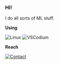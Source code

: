 ### Hi!

I do all sorts of ML stuff.

**Using**

![Linux](https://img.shields.io/badge/LFS-Linux%20From%20Scratch-yellow)
![VSCodium](https://img.shields.io/badge/VSCodium-Visual%20Studio%20Codium-blue)

<!--[![Top Languages](https://github-readme-stats.vercel.app/api/top-langs/?username=AlpinDale&layout=compact&theme=github_dark&hide=ruby,html,scss,cmake,dockerfile)](https://github.com/anuraghazra/github-readme-stats)-->

<!--![GitHub stats](https://github-readme-stats.vercel.app/api?username=AlpinDale&show_icons=true&theme=transparent)-->

**Reach**

[![Contact](https://img.shields.io/badge/-Email-darkslateblue?logo=Telegram&style=for-the-badge&logoColor=white)](mailto:alpin@alpindale.dev)
